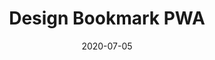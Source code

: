 ---
title: Design Bookmark PWA 
projectLink: https://desbook-pwa.sznm.dev
repoLink: https://github.com/sozonome/desbook-pwa
description: Designer's Bookmark site for resources and inspirations on the web
date: "2020-07-05"
thumbnail: "/app_icons/desbook-pwa.svg"
appStoreLink: 
playStoreLink:
---